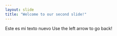```yaml
---
layout: slide
title: "Welcome to our second slide!"
---
```

Este es mi texto nuevo
Use the left arrow to go back!
